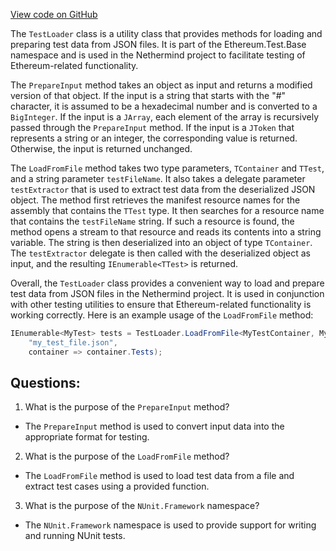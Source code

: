 [View code on GitHub](https://github.com/NethermindEth/nethermind/src/Nethermind/Ethereum.Test.Base/TestLoader.cs)

The `TestLoader` class is a utility class that provides methods for loading and preparing test data from JSON files. It is part of the Ethereum.Test.Base namespace and is used in the Nethermind project to facilitate testing of Ethereum-related functionality.

The `PrepareInput` method takes an object as input and returns a modified version of that object. If the input is a string that starts with the "#" character, it is assumed to be a hexadecimal number and is converted to a `BigInteger`. If the input is a `JArray`, each element of the array is recursively passed through the `PrepareInput` method. If the input is a `JToken` that represents a string or an integer, the corresponding value is returned. Otherwise, the input is returned unchanged.

The `LoadFromFile` method takes two type parameters, `TContainer` and `TTest`, and a string parameter `testFileName`. It also takes a delegate parameter `testExtractor` that is used to extract test data from the deserialized JSON object. The method first retrieves the manifest resource names for the assembly that contains the `TTest` type. It then searches for a resource name that contains the `testFileName` string. If such a resource is found, the method opens a stream to that resource and reads its contents into a string variable. The string is then deserialized into an object of type `TContainer`. The `testExtractor` delegate is then called with the deserialized object as input, and the resulting `IEnumerable<TTest>` is returned.

Overall, the `TestLoader` class provides a convenient way to load and prepare test data from JSON files in the Nethermind project. It is used in conjunction with other testing utilities to ensure that Ethereum-related functionality is working correctly. Here is an example usage of the `LoadFromFile` method:

```csharp
IEnumerable<MyTest> tests = TestLoader.LoadFromFile<MyTestContainer, MyTest>(
    "my_test_file.json",
    container => container.Tests);
```
## Questions: 
 1. What is the purpose of the `PrepareInput` method?
- The `PrepareInput` method is used to convert input data into the appropriate format for testing.

2. What is the purpose of the `LoadFromFile` method?
- The `LoadFromFile` method is used to load test data from a file and extract test cases using a provided function.

3. What is the purpose of the `NUnit.Framework` namespace?
- The `NUnit.Framework` namespace is used to provide support for writing and running NUnit tests.
